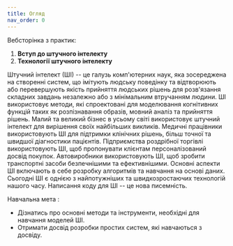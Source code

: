 ```yaml
---
title: Огляд
nav_order: 0
---
```


Вебсторінка з практик:
1. **Вступ до штучного інтелекту** 
1. **Технології штучного інтелекту**

Штучний інтелект (ШІ) -- це галузь комп'ютерних наук, яка зосереджена на створенні систем, що iмiтують людську поведiнку та вiдтворюють або перевершують якість прийняття людських рiшень для розв'язання складних завдань незалежно або з мiнiмальним втручанням людини. ШІ використовує методи, які спроектовані для моделювання когнітивних функцій таких як розпізнавання образів, мовний аналіз та прийняття рішень. Малий та великий бізнес в усьому світі використовує штучний інтелект для вирішення своїх найбільших викликів. Медичні працівники використовують ШІ для підтримки клінічних рішень, більш точної та швидшої діагностики пацієнтів. Підприємства роздрібної торгівлі використовують ШІ, щоб пропонувати клієнтам персоналізований досвід покупок. Автовиробники використовують ШІ, щоб зробити транспортні засоби безпечнішими та ефективнішими. Основні аспекти ШІ включають в себе розробку алгоритмів та навчання на основі даних. Сьогодні ШІ є однією з найпотужніших та швидкозростаючих технологій нашого часу. Написання коду для ШІ -- це нова писемність.



Навчальна мета
: 
- Дізнатись про основні методи та інструменти, необхідні для навчання моделей ШІ.
- Отримати досвід розробки простих систем, які навчаються з досвіду. 
